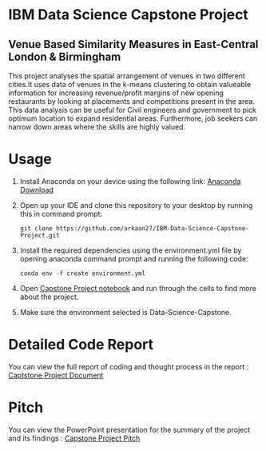 # IBM Data Science Capstone Project
## Venue Based Similarity Measures in East-Central London & Birmingham

This project analyses the spatial arrangement of venues in two different cities.It uses data of venues in the k-means clustering to obtain valueable information for increasing revenue/profit margins of new opening restaurants by looking at placements and competitions present in the area. This data analysis can be useful for Civil engineers and government to pick optimum location to expand residential areas. Furthermore, job seekers can narrow down areas where the skills are highly valued.

# Usage

1. Install Anaconda on your device using the following link: [Anaconda Download](https://www.anaconda.com/products/individual)
2. Open up your IDE and clone this repository to your desktop by running this in command prompt:

    `git clone https://github.com/arkaan27/IBM-Data-Science-Capstone-Project.git`

3. Install the required dependencies using the environment.yml file by opening anaconda command prompt and running the following code:

   `conda env -f create environment.yml`

4. Open [Capstone Project notebook](Capstone_Project.ipynb) and run through the cells to find more about the project.
5. Make sure the environment selected is Data-Science-Capstone.

# Detailed Code Report

You can view the full report of coding and thought process in the report : [Captstone Project Document](Capstone_Project.docx)

# Pitch

You can view the PowerPoint presentation for the summary of the project and its findings : [Capstone Project Pitch](https://github.com/arkaan27/IBM-Data-Science-Capstone-Project/blob/main/Venue-Based%20Similarity%20Measures%20Pitch.pptx)
